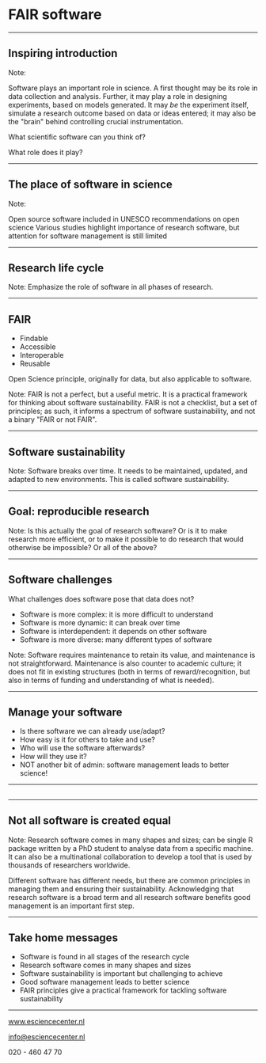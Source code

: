 <!-- .slide: data-state="title" -->

# FAIR software

---

<!-- .slide: data-state="standard" -->

## Inspiring introduction

Note:

Software plays an important role in science. A first thought may be its role in data collection and analysis. Further, it may play a role in designing experiments, based on models generated. It may _be_ the experiment itself, simulate a research outcome based on data or ideas entered; it may also be the "brain" behind controlling crucial instrumentation.

What scientific software can you think of?

What role does it play?

---

<!-- .slide: data-state="standard" -->

## The place of software in science

Note:

Open source software included in UNESCO recommendations on open science
Various studies highlight importance of research software, but attention for software management is still limited

---

<!-- .slide: data-state="standard" -->

## Research life cycle

Note:
Emphasize the role of software in all phases of research.



---

<!-- .slide: data-state="standard" -->

## FAIR

- Findable
- Accessible
- Interoperable
- Reusable

Open Science principle, originally for data, but also applicable to software.

Note:
FAIR is not a perfect, but a useful metric.
It is a practical framework for thinking about software sustainability.
FAIR is not a checklist, but a set of principles; as such, it informs a spectrum of software sustainability, and not a binary "FAIR or not FAIR".

---

<!-- .slide: data-state="standard" -->

## Software sustainability

Note:
Software breaks over time. It needs to be maintained, updated, and adapted to new environments. This is called software sustainability.


---

<!-- .slide: data-state="standard" -->

## Goal: reproducible research

Note:
Is this actually the goal of research software? Or is it to make research more efficient, or to make it possible to do research that would otherwise be impossible?
Or all of the above?

---

<!-- .slide: data-state="standard" -->

## Software challenges

What challenges does software pose that data does not?

- Software is more complex: it is more difficult to understand
- Software is more dynamic: it can break over time
- Software is interdependent: it depends on other software
- Software is more diverse: many different types of software

Note:
Software requires maintenance to retain its value, and maintenance is not straightforward.
Maintenance is also counter to academic culture; it does not fit in existing structures (both in terms of reward/recognition, but also in terms of funding and understanding of what is needed).


---

<!-- .slide: data-state="standard" -->

## Manage your software

- Is there software we can already use/adapt?
- How easy is it for others to take and use?
- Who will use the software afterwards?
- How will they use it?
- NOT another bit of admin: software management leads to better science!


---

<!-- .slide: data-state="standard" -->

##

---

<!-- .slide: data-state="standard" -->

## Not all software is created equal

Note:
Research software comes in many shapes and sizes; can be single R package written by a PhD student to analyse data from a specific machine.
It can also be a multinational collaboration to develop a tool that is used by thousands of researchers worldwide.

Different software has different needs, but there are common principles in managing them and ensuring their sustainability.
Acknowledging that research software is a broad term and all research software benefits good management is an important first step.

---

<!-- .slide: data-state="standard" -->

## Take home messages

- Software is found in all stages of the research cycle
- Research software comes in many shapes and sizes
- Software sustainability is important but challenging to achieve
- Good software management leads to better science
- FAIR principles give a practical framework for tackling software sustainability



---

<!-- .slide: data-state="keepintouch" -->


www.esciencecenter.nl

info@esciencecenter.nl

020 - 460 47 70
